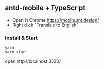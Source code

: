 
## antd-mobile + TypeScript

* Open in Chrome https://mobile.ant.design/
* Right click "Translate to English"

### Install & Start

```shell
yarn
yarn start
```

open http://localhost:3000/